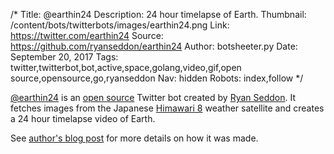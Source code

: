 /*
Title: @earthin24
Description: 24 hour timelapse of Earth.
Thumbnail: /content/bots/twitterbots/images/earthin24.png
Link: https://twitter.com/earthin24
Source: https://github.com/ryanseddon/earthin24
Author: botsheeter.py
Date: September 20, 2017
Tags: twitter,twitterbot,bot,active,space,golang,video,gif,open source,opensource,go,ryanseddon
Nav: hidden
Robots: index,follow
*/

[@earthin24](https://twitter.com/earthin24) is an [open source](https://github.com/ryanseddon/earthin24) Twitter bot created by [Ryan Seddon](https://twitter.com/ryanseddon). It fetches images from the Japanese [Himawari 8](https://en.wikipedia.org/wiki/Himawari_8) weather satellite and creates a 24 hour timelapse video of Earth.

See [author's blog post](https://www.thecssninja.com/hacking/how-i-built-my-earthin24-twitter-bot) for more details on how it was made. 
